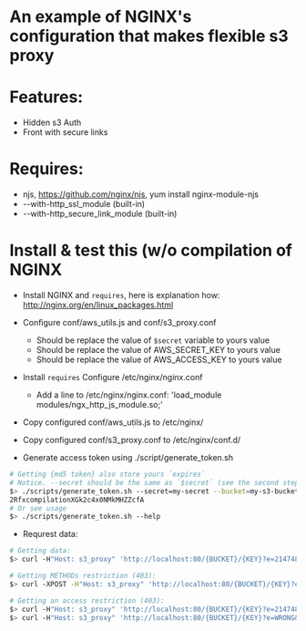 # An example of NGINX's configuration that makes flexible s3 proxy

# Features:
 * Hidden s3 Auth
 * Front with secure links

# Requires:
 * njs, https://github.com/nginx/njs, yum install nginx-module-njs
 * --with-http_ssl_module (built-in)
 * --with-http_secure_link_module (built-in)

# Install & test this (w/o compilation of NGINX

* Install NGINX and `requires`, here is explanation how: http://nginx.org/en/linux_packages.html
* Configure conf/aws_utils.js and conf/s3_proxy.conf
  * Should be replace the value of `$secret` variable to yours value
  * Should be replace the value of AWS_SECRET_KEY to yours value
  * Should be replace the value of AWS_ACCESS_KEY to yours value
* Install `requires` Configure /etc/nginx/nginx.conf
  * Add a line to /etc/nginx/nginx.conf: 'load_module modules/ngx_http_js_module.so;'
* Copy configured conf/aws_utils.js to /etc/nginx/
* Copy configured conf/s3_proxy.conf to /etc/nginx/conf.d/

* Generate access token using ./script/generate_token.sh
```bash
# Getting {md5 token} also store yours `expires`
# Notice. --secret should be the same as `$secret` (see the second step)
$> ./scripts/generate_token.sh --secret=my-secret --bucket=my-s3-bucket --expires=2147483647 # forever
2RfxcompilationXGk2c4x0NMkMHZZcfA
# Or see usage
$> ./scripts/generate_token.sh --help
```
* Requrest data:
```bash
# Getting data:
$> curl -H"Host: s3_proxy" 'http://localhost:80/{BUCKET}/{KEY}?e=2147483647&t=2RfxXGk2c4x0NMkMHZZcfA'

# Getting METHODs restriction (403):
$> curl -XPOST -H"Host: s3_proxy" 'http://localhost:80/{BUCKET}/{KEY}?e=2147483647&t=2RfxXGk2c4x0NMkMHZZcfA'

# Getting an access restriction (403):
$> curl -H"Host: s3_proxy" 'http://localhost:80/{BUCKET}/{KEY}?e=2147483647&t=WRONG'
$> curl -H"Host: s3_proxy" 'http://localhost:80/{BUCKET}/{KEY}?e=WRONG&t=2RfxXGk2c4x0NMkMHZZcfA'
```

